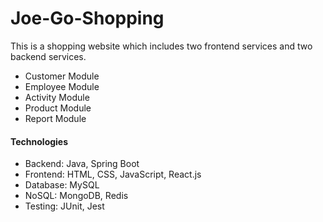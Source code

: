 # Joe-Go-Shopping
This is a shopping website which includes two frontend services and two backend services.
- Customer Module
- Employee Module
- Activity Module
- Product Module
- Report Module

#### **Technologies**
- Backend: Java, Spring Boot
- Frontend: HTML, CSS, JavaScript, React.js
- Database: MySQL
- NoSQL: MongoDB, Redis
- Testing: JUnit, Jest
